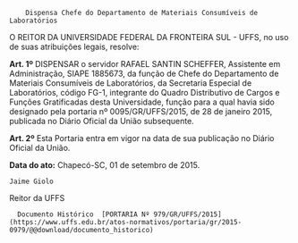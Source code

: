         Dispensa Chefe do Departamento de Materiais Consumíveis de Laboratórios  

O REITOR DA UNIVERSIDADE FEDERAL DA FRONTEIRA SUL - UFFS, no uso de suas atribuições legais, resolve:

 **Art. 1º** DISPENSAR o servidor RAFAEL SANTIN SCHEFFER, Assistente em Administração, SIAPE 1885673, da função de Chefe do Departamento de Materiais Consumíveis de Laboratórios, da Secretaria Especial de Laboratórios, código FG-1, integrante do Quadro Distributivo de Cargos e Funções Gratificadas desta Universidade, função para a qual havia sido designado pela portaria nº 0095/GR/UFFS/2015, de 28 de janeiro 2015, publicada no Diário Oficial da União subsequente.

 **Art. 2º** Esta Portaria entra em vigor na data de sua publicação no Diário Oficial da União.

  

   **Data do ato:** Chapecó-SC, 01 de setembro de 2015.   
 

    Jaime Giolo   
 Reitor da UFFS 

      Documento Histórico  [PORTARIA Nº 979/GR/UFFS/2015](https://www.uffs.edu.br/atos-normativos/portaria/gr/2015-0979/@@download/documento_historico)     
      
